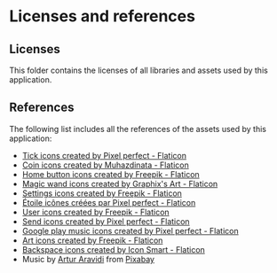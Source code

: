 # Licenses and references

## Licenses

This folder contains the licenses of all libraries and assets used by this application.

## References

The following list includes all the references of the assets used by this application:

- <a href="https://www.flaticon.com/free-icons/tick" title="tick icons">Tick icons created by Pixel perfect - Flaticon</a>
- <a href="https://www.flaticon.com/free-icons/coin" title="coin icons">Coin icons created by Muhazdinata - Flaticon</a>
- <a href="https://www.flaticon.com/free-icons/home-button" title="home button icons">Home button icons created by Freepik - Flaticon</a>
- <a href="https://www.flaticon.com/free-icons/magic-wand" title="magic wand icons">Magic wand icons created by Graphix's Art - Flaticon</a>
- <a href="https://www.flaticon.com/free-icons/settings" title="settings icons">Settings icons created by Freepik - Flaticon</a>
- <a href="https://www.flaticon.com/fr/icones-gratuites/etoile" title="étoile icônes">Étoile icônes créées par Pixel perfect - Flaticon</a>
- <a href="https://www.flaticon.com/free-icons/user" title="user icons">User icons created by Freepik - Flaticon</a>
- <a href="https://www.flaticon.com/free-icons/send" title="send icons">Send icons created by Pixel perfect - Flaticon</a>
- <a href="https://www.flaticon.com/free-icons/google-play-music" title="google play music icons">Google play music icons created by Pixel perfect - Flaticon</a>
- <a href="https://www.flaticon.com/free-icons/art" title="art icons">Art icons created by Freepik - Flaticon</a>
- <a href="https://www.flaticon.com/free-icons/backspace" title="backspace icons">Backspace icons created by Icon Smart - Flaticon</a>
- Music by <a href="https://pixabay.com/fr/users/arturaravidimusic-37133175/?utm_source=link-attribution&utm_medium=referral&utm_campaign=music&utm_content=160360">Artur Aravidi</a> from <a href="https://pixabay.com/music//?utm_source=link-attribution&utm_medium=referral&utm_campaign=music&utm_content=160360">Pixabay</a>